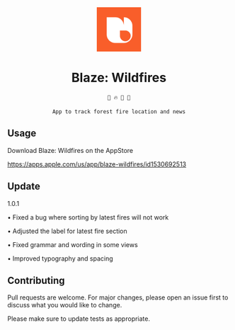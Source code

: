 <div align="center">

<img src="/Blaze/Assets.xcassets/AppIcon.appiconset/1024.png" width=100>

# Blaze: Wildfires
```
📰 🔥 🎈 🔎

App to track forest fire location and news
```

</div>


## Usage
Download Blaze: Wildfires on the AppStore

https://apps.apple.com/us/app/blaze-wildfires/id1530692513

## Update
1.0.1

• Fixed a bug where sorting by latest fires will not work

• Adjusted the label for latest fire section

• Fixed grammar and wording in some views

• Improved typography and spacing

## Contributing
Pull requests are welcome. For major changes, please open an issue first to discuss what you would like to change.

Please make sure to update tests as appropriate.

